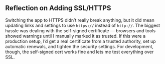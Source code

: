 ## Reflection on Adding SSL/HTTPS

Switching the app to HTTPS didn’t really break anything, but it did mean updating links and settings to use `https://` instead of `http://`. The biggest hassle was dealing with the self-signed certificate — browsers and tools showed warnings until I manually marked it as trusted. If this were a production setup, I’d get a real certificate from a trusted authority, set up automatic renewals, and tighten the security settings. For development, though, the self-signed cert works fine and lets me test everything over SSL.
